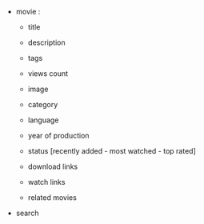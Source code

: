 - movie :
	- title
	- description
	- tags
	- views count
	- image
	- category
	- language
	- year of production
	- status [recently added - most watched - top rated]
	- download links
	- watch links
	
	- related movies

- search